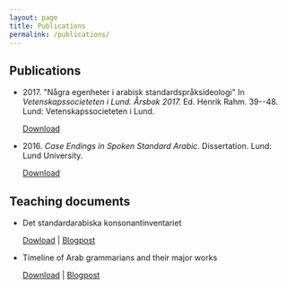 ```yaml
---
layout: page
title: Publications
permalink: /publications/
---
```


## Publications

- 2017.&nbsp;"Några egenheter i arabisk standardspråksideologi" In *Vetenskapssocieteten i Lund. Årsbok 2017.* Ed. Henrik Rahm. 39--48. Lund: Vetenskapssocieteten i Lund. 

    [Download](http://andreasmhallberg.github.io/documents/cv-attatchments/article-2017-nagraegenheter.pdf)

- 2016.&nbsp;*Case Endings in Spoken Standard Arabic*. Dissertation. Lund: Lund University. 

    [Download](http://lup.lub.lu.se/search/ws/files/3772169/8852155.pdf)

## Teaching documents

- Det standardarabiska konsonantinventariet 

    [Dowload](https://github.com/andreasmhallberg/sa-konsonantinventariet/raw/master/sa-konsonantinventariet.pdf) |
[Blogpost](http://andreasmhallberg.github.io/det-arabiska-konsonantinventariet/)

- Timeline of Arab grammarians and their major works

    [Download](https://github.com/andreasmhallberg/alt-timeline/raw/master/alt-timeline.pdf) |
[Blogpost](http://andreasmhallberg.github.io/timeline-of-arab-grammarians/)


